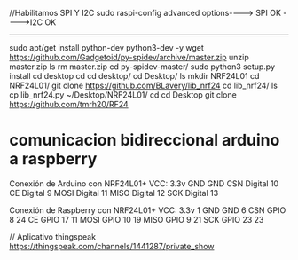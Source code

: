 //Habilitamos SPI Y I2C
sudo raspi-config
advanced options----> SPI OK ---->I2C OK

***************************************************
sudo apt/get install python-dev python3-dev -y
wget https://github.com/Gadgetoid/py-spidev/archive/master.zip
unzip master.zip
ls
rm master.zip
cd py-spidev-master/
sudo python3 setup.py install
cd desktop
cd
cd desktop/
cd Desktop/
ls
mkdir NRF24L01
cd NRF24L01/
git clone https://github.com/BLavery/lib_nrf24
cd lib_nrf24/
ls
cp lib_nrf24.py ~/Desktop/NRF24L01/
cd
cd Desktop
git clone https://github.com/tmrh20/RF24

# comunicacion bidireccional arduino a raspberry

Conexión de Arduino con NRF24L01+
VCC:                        3.3v
GND                         GND
CSN                         Digital 10
CE                          Digital 9
MOSI                        Digital 11
MISO                        Digital 12
SCK                         Digital 13 

Conexión de Raspberry  con NRF24L01+
VCC:                        3.3v                          1
GND                         GND                           6
CSN                         GPIO 8                        24
CE                          GPIO 17                       11
MOSI                        GPIO 10                       19
MISO                        GPIO 9                        21
SCK                         GPIO 23                       23

// Aplicativo thingspeak
https://thingspeak.com/channels/1441287/private_show

